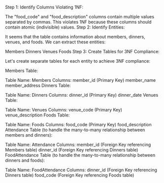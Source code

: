 Step 1: Identify Columns Violating 1NF:

The "food_code" and "food_description" columns contain multiple values separated by commas. This violates 1NF because these columns should contain atomic (indivisible) values.
Step 2: Identify Entities:

It seems that the table contains information about members, dinners, venues, and foods. We can extract these entities:

Members
Dinners
Venues
Foods
Step 3: Create Tables for 3NF Compliance:

Let's create separate tables for each entity to achieve 3NF compliance:

Members Table:

Table Name: Members
Columns:
member_id (Primary Key)
member_name
member_address
Dinners Table:

Table Name: Dinners
Columns:
dinner_id (Primary Key)
dinner_date
Venues Table:

Table Name: Venues
Columns:
venue_code (Primary Key)
venue_description
Foods Table:

Table Name: Foods
Columns:
food_code (Primary Key)
food_description
Attendance Table (to handle the many-to-many relationship between members and dinners):

Table Name: Attendance
Columns:
member_id (Foreign Key referencing Members table)
dinner_id (Foreign Key referencing Dinners table)
FoodAttendance Table (to handle the many-to-many relationship between dinners and foods):

Table Name: FoodAttendance
Columns:
dinner_id (Foreign Key referencing Dinners table)
food_code (Foreign Key referencing Foods table)